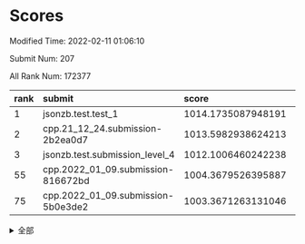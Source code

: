 # Scores

Modified Time: 2022-02-11 01:06:10

Submit Num: 207

All Rank Num: 172377

| rank |               submit               |       score        |       sigma        | pk_num |
| :--- | :--------------------------------- | :----------------- | :----------------- | :----- |
| 1    | jsonzb.test.test_1                 | 1014.1735087948191 | 0.8309449379958087 | 3332   |
| 2    | cpp.21_12_24.submission-2b2ea0d7   | 1013.5982938624213 | 0.8102537975155364 | 3332   |
| 3    | jsonzb.test.submission_level_4     | 1012.1006460242238 | 0.7612014118164165 | 3336   |
| 55   | cpp.2022_01_09.submission-816672bd | 1004.3679526395887 | 0.726393402306865  | 3330   |
| 75   | cpp.2022_01_09.submission-5b0e3de2 | 1003.3671263131046 | 0.7113586196193992 | 3331   |


<details>
<summary>全部</summary>

| rank |                 submit                 |       score        |       sigma        | pk_num |
| :--- | :------------------------------------- | :----------------- | :----------------- | :----- |
| 1    | jsonzb.test.test_1                     | 1014.1735087948191 | 0.8309449379958087 | 3332   |
| 2    | cpp.21_12_24.submission-2b2ea0d7       | 1013.5982938624213 | 0.8102537975155364 | 3332   |
| 3    | jsonzb.test.submission_level_4         | 1012.1006460242238 | 0.7612014118164165 | 3336   |
| 4    | gobigger.level_3.submission_level_3_42 | 1011.7191304056414 | 0.7631900593964625 | 3330   |
| 5    | gobigger.level_3.submission_level_3_45 | 1011.2668945935982 | 0.7603259454203338 | 3330   |
| 6    | gobigger.level_3.submission_level_3_9  | 1011.157566452793  | 0.7497651161820628 | 3332   |
| 7    | gobigger.level_3.submission_level_3_10 | 1010.9205848943212 | 0.7898390050442843 | 3334   |
| 8    | gobigger.level_3.submission_level_3_1  | 1010.887763430102  | 0.7742423516853738 | 3330   |
| 9    | gobigger.level_3.submission_level_3_28 | 1010.8186891092124 | 0.7754038967688366 | 3331   |
| 10   | gobigger.level_3.submission_level_3_41 | 1010.7141868010553 | 0.7481716334056027 | 3334   |
| 11   | gobigger.level_3.submission_level_3_36 | 1010.6752677256027 | 0.7692505942542485 | 3334   |
| 12   | gobigger.level_3.submission_level_3_23 | 1010.6416442278377 | 0.781129743447843  | 3334   |
| 13   | gobigger.level_3.submission_level_3_31 | 1010.6185569994407 | 0.7700731625537526 | 3333   |
| 14   | gobigger.level_3.submission_level_3_8  | 1010.5941890869649 | 0.7516133320451152 | 3324   |
| 15   | gobigger.level_3.submission_level_3_6  | 1010.5606872473222 | 0.7685985633802985 | 3332   |
| 16   | gobigger.level_3.submission_level_3_7  | 1010.3958701268733 | 0.7626709890288822 | 3329   |
| 17   | gobigger.level_3.submission_level_3_13 | 1010.3640752347898 | 0.7649404306109276 | 3331   |
| 18   | gobigger.level_3.submission_level_3_43 | 1010.3099962499595 | 0.768035265784428  | 3326   |
| 19   | gobigger.level_3.submission_level_3_12 | 1010.2272807284822 | 0.7597789876428732 | 3329   |
| 20   | gobigger.level_3.submission_level_3_29 | 1010.2257194052289 | 0.7775979293849282 | 3334   |
| 21   | gobigger.level_3.submission_level_3_48 | 1010.1197760548749 | 0.7731263722521264 | 3328   |
| 22   | gobigger.level_3.submission_level_3_27 | 1010.0814428811005 | 0.7624754710442998 | 3329   |
| 23   | gobigger.level_3.submission_level_3_46 | 1010.0033817951339 | 0.7689866556847287 | 3329   |
| 24   | gobigger.level_3.submission_level_3_2  | 1009.9851483702618 | 0.7311952635086559 | 3332   |
| 25   | gobigger.level_3.submission_level_3_11 | 1009.9604562353702 | 0.7715781402296689 | 3329   |
| 26   | gobigger.level_3.submission_level_3_34 | 1009.8879820325427 | 0.7584381586937307 | 3329   |
| 27   | gobigger.level_3.submission_level_3_20 | 1009.8849731360273 | 0.779224996885206  | 3335   |
| 28   | gobigger.level_3.submission_level_3_26 | 1009.8733278615105 | 0.7529470509765156 | 3335   |
| 29   | gobigger.level_3.submission_level_3_22 | 1009.7387730201342 | 0.7629656556692807 | 3330   |
| 30   | gobigger.level_3.submission_level_3_4  | 1009.736241720575  | 0.7529618109135066 | 3332   |
| 31   | gobigger.level_3.submission_level_3_25 | 1009.7270500956272 | 0.7279932035204005 | 3327   |
| 32   | gobigger.level_3.submission_level_3_21 | 1009.7046211689697 | 0.7568071439230984 | 3328   |
| 33   | gobigger.level_3.submission_level_3_39 | 1009.5845917262753 | 0.7391336765761444 | 3330   |
| 34   | gobigger.level_3.submission_level_3_24 | 1009.5726381955222 | 0.74324253130877   | 3333   |
| 35   | gobigger.level_3.submission_level_3_40 | 1009.5111213976238 | 0.7531760925486477 | 3330   |
| 36   | gobigger.level_3.submission_level_3_38 | 1009.4534545024025 | 0.759694558727979  | 3331   |
| 37   | gobigger.level_3.submission_level_3_44 | 1009.4214145985301 | 0.7434296600976488 | 3329   |
| 38   | gobigger.level_3.submission_level_3_14 | 1009.3681302774903 | 0.7391488695256853 | 3326   |
| 39   | gobigger.level_3.submission_level_3_49 | 1009.2710947222236 | 0.7454882355743354 | 3330   |
| 40   | gobigger.level_3.submission_level_3_3  | 1009.2297181934042 | 0.7667204756890634 | 3330   |
| 41   | gobigger.level_3.submission_level_3_16 | 1009.1929823290639 | 0.7387553617720009 | 3331   |
| 42   | gobigger.level_3.submission_level_3_47 | 1009.1438109609649 | 0.7677317889947379 | 3332   |
| 43   | gobigger.level_3.submission_level_3_19 | 1009.1183054308324 | 0.7569789000371732 | 3333   |
| 44   | gobigger.level_3.submission_level_3_33 | 1009.0263401573045 | 0.7464004317422884 | 3328   |
| 45   | gobigger.level_3.submission_level_3_32 | 1008.9373139009305 | 0.7517151288950016 | 3328   |
| 46   | gobigger.level_3.submission_level_3_0  | 1008.888067415082  | 0.7644020156368304 | 3325   |
| 47   | gobigger.level_3.submission_level_3_15 | 1008.8537665852774 | 0.7502840870497051 | 3331   |
| 48   | gobigger.level_3.submission_level_3_18 | 1008.8200387170693 | 0.762661065176155  | 3332   |
| 49   | gobigger.level_3.submission_level_3_30 | 1008.8100756739476 | 0.7411446017914406 | 3328   |
| 50   | gobigger.level_3.submission_level_3_5  | 1008.7896937165896 | 0.730473946805715  | 3330   |
| 51   | gobigger.level_3.submission_level_3_37 | 1008.6755215155874 | 0.7562421301494074 | 3330   |
| 52   | gobigger.level_3.submission_level_3_17 | 1008.6312201313781 | 0.7554843299728383 | 3334   |
| 53   | gobigger.level_3.submission_level_3_35 | 1008.5118706551759 | 0.744940968428849  | 3324   |
| 54   | gobigger.level_1.submission_level_1_15 | 1004.6507472226909 | 0.713779925961025  | 3331   |
| 55   | cpp.2022_01_09.submission-816672bd     | 1004.3679526395887 | 0.726393402306865  | 3330   |
| 56   | gobigger.level_1.submission_level_1_17 | 1004.2146460753665 | 0.7165159771069046 | 3329   |
| 57   | gobigger.level_1.submission_level_1_20 | 1004.1953677161729 | 0.7111203975436773 | 3335   |
| 58   | gobigger.level_1.submission_level_1_10 | 1004.1775939773476 | 0.7344281910117584 | 3332   |
| 59   | gobigger.level_1.submission_level_1_0  | 1004.1365810368287 | 0.7275723739652257 | 3330   |
| 60   | gobigger.level_1.submission_level_1_40 | 1004.0893684306792 | 0.7068766634774682 | 3331   |
| 61   | gobigger.level_1.submission_level_1_6  | 1004.0469810177258 | 0.7198273932379748 | 3329   |
| 62   | gobigger.level_1.submission_level_1_29 | 1004.0303312949786 | 0.7172181207564827 | 3328   |
| 63   | gobigger.level_1.submission_level_1_33 | 1004.0049423756718 | 0.7187075310741705 | 3335   |
| 64   | gobigger.level_1.submission_level_1_34 | 1003.9762501235579 | 0.7303333699738805 | 3327   |
| 65   | gobigger.level_1.submission_level_1_45 | 1003.9312659840361 | 0.7161969325817272 | 3331   |
| 66   | gobigger.level_1.submission_level_1_31 | 1003.8528925185708 | 0.722761365728948  | 3331   |
| 67   | gobigger.level_1.submission_level_1_1  | 1003.7831175389224 | 0.7111715763714553 | 3334   |
| 68   | gobigger.level_1.submission_level_1_9  | 1003.7567875876072 | 0.7199007651691502 | 3330   |
| 69   | gobigger.level_1.submission_level_1_47 | 1003.7331943606722 | 0.7013565049349613 | 3329   |
| 70   | gobigger.level_1.submission_level_1_39 | 1003.7204242521493 | 0.7171844702146994 | 3330   |
| 71   | gobigger.level_1.submission_level_1_27 | 1003.6494901919373 | 0.72173705787806   | 3333   |
| 72   | gobigger.level_1.submission_level_1_30 | 1003.4954050198437 | 0.717276964189449  | 3328   |
| 73   | gobigger.level_1.submission_level_1_4  | 1003.4945206488268 | 0.7288085101141617 | 3328   |
| 74   | gobigger.level_1.submission_level_1_37 | 1003.437023593235  | 0.7205705501703953 | 3327   |
| 75   | cpp.2022_01_09.submission-5b0e3de2     | 1003.3671263131046 | 0.7113586196193992 | 3331   |
| 76   | gobigger.level_1.submission_level_1_19 | 1003.3455599130847 | 0.7106631994287131 | 3328   |
| 77   | gobigger.level_1.submission_level_1_11 | 1003.3223922225675 | 0.7113388617860629 | 3330   |
| 78   | gobigger.level_1.submission_level_1_21 | 1003.3103615830188 | 0.7259502098248596 | 3333   |
| 79   | gobigger.level_1.submission_level_1_14 | 1003.3071048012844 | 0.7057589781423339 | 3332   |
| 80   | gobigger.level_1.submission_level_1_28 | 1003.2881573931403 | 0.7230441378780885 | 3328   |
| 81   | gobigger.level_1.submission_level_1_16 | 1003.2447279173488 | 0.7216591825092314 | 3331   |
| 82   | gobigger.level_1.submission_level_1_5  | 1003.2068541066727 | 0.714329782810618  | 3331   |
| 83   | gobigger.level_1.submission_level_1_32 | 1003.2058181529094 | 0.7160097547709512 | 3332   |
| 84   | gobigger.level_1.submission_level_1_44 | 1003.137845159288  | 0.7106298269127187 | 3332   |
| 85   | gobigger.level_1.submission_level_1_22 | 1003.1014382504695 | 0.7279929424072168 | 3329   |
| 86   | gobigger.level_1.submission_level_1_41 | 1003.0026827526895 | 0.7055903420058861 | 3327   |
| 87   | gobigger.level_1.submission_level_1_23 | 1002.9997624792999 | 0.7111322544703548 | 3330   |
| 88   | gobigger.level_1.submission_level_1_3  | 1002.9796190551058 | 0.7134470477468094 | 3329   |
| 89   | gobigger.level_1.submission_level_1_48 | 1002.9587299295223 | 0.7055911993821345 | 3335   |
| 90   | gobigger.level_1.submission_level_1_49 | 1002.9474952313526 | 0.7186560306162584 | 3332   |
| 91   | gobigger.level_1.submission_level_1_46 | 1002.9352864055031 | 0.7030614566346235 | 3329   |
| 92   | gobigger.level_1.submission_level_1_35 | 1002.8733947847852 | 0.7185206126595814 | 3329   |
| 93   | gobigger.level_1.submission_level_1_7  | 1002.780227855568  | 0.7075348556128098 | 3329   |
| 94   | gobigger.level_1.submission_level_1_24 | 1002.7220014673768 | 0.7111346945366469 | 3334   |
| 95   | gobigger.level_1.submission_level_1_43 | 1002.7045970228072 | 0.7172685478891621 | 3331   |
| 96   | gobigger.level_1.submission_level_1_26 | 1002.6894127044933 | 0.7116809176278569 | 3332   |
| 97   | gobigger.level_1.submission_level_1_12 | 1002.6888150393694 | 0.7137301632650004 | 3329   |
| 98   | gobigger.level_1.submission_level_1_2  | 1002.6441711712157 | 0.7131450134094247 | 3328   |
| 99   | gobigger.level_1.submission_level_1_13 | 1002.6244589497701 | 0.7170988212413183 | 3330   |
| 100  | gobigger.level_1.submission_level_1_36 | 1002.6164124720796 | 0.7132315127993396 | 3327   |
| 101  | gobigger.level_1.submission_level_1_8  | 1002.4944742714764 | 0.7274410980404866 | 3335   |
| 102  | gobigger.level_1.submission_level_1_25 | 1002.4499261184786 | 0.7163367667067488 | 3331   |
| 103  | gobigger.level_1.submission_level_1_38 | 1002.3301672654407 | 0.7119392407842704 | 3339   |
| 104  | gobigger.level_1.submission_level_1_18 | 1002.1774391833258 | 0.7168387034475436 | 3332   |
| 105  | gobigger.level_1.submission_level_1_42 | 1002.1515594802565 | 0.7160698051394471 | 3333   |
| 106  | gobigger.random.submission_random_42   | 997.9098520709715  | 0.7046715623107522 | 3335   |
| 107  | gobigger.random.submission_random_36   | 997.3166027403039  | 0.7128421051283327 | 3330   |
| 108  | gobigger.random.submission_random_7    | 997.2923131357225  | 0.7007730632584622 | 3331   |
| 109  | gobigger.random.submission_random_0    | 997.0932644800529  | 0.699134072721038  | 3332   |
| 110  | gobigger.random.submission_random_24   | 996.960397865856   | 0.7129624681655482 | 3331   |
| 111  | gobigger.random.submission_random_48   | 996.8768615812685  | 0.7090658957329136 | 3329   |
| 112  | gobigger.random.submission_random_23   | 996.7599627419477  | 0.692659168317846  | 3333   |
| 113  | gobigger.random.submission_random_21   | 996.6689727380323  | 0.7039274948836917 | 3334   |
| 114  | gobigger.random.submission_random_31   | 996.5109572892972  | 0.7024525847890055 | 3331   |
| 115  | gobigger.random.submission_random_40   | 996.4936441018282  | 0.6960034803688282 | 3330   |
| 116  | gobigger.random.submission_random_16   | 996.4769446172729  | 0.7100208806372416 | 3334   |
| 117  | gobigger.random.submission_random_14   | 996.4068346075773  | 0.7118245069064654 | 3329   |
| 118  | gobigger.random.submission_random_34   | 996.3598741352631  | 0.7101594470837037 | 3333   |
| 119  | gobigger.random.submission_random_39   | 996.2445947131392  | 0.6969556039316851 | 3333   |
| 120  | gobigger.random.submission_random_46   | 996.2225370232037  | 0.7124442770621615 | 3330   |
| 121  | gobigger.random.submission_random_29   | 996.2078193056758  | 0.7080145043091054 | 3329   |
| 122  | gobigger.random.submission_random_6    | 996.2002201138797  | 0.7128131088797016 | 3330   |
| 123  | gobigger.random.submission_random_28   | 996.1413819447308  | 0.7038435369131619 | 3332   |
| 124  | gobigger.random.submission_random_22   | 996.080977871093   | 0.7068605077756094 | 3337   |
| 125  | gobigger.random.submission_random_33   | 996.0132494444059  | 0.7077823389372652 | 3332   |
| 126  | gobigger.random.submission_random_11   | 995.9280768220243  | 0.7201741231528392 | 3329   |
| 127  | gobigger.random.submission_random_8    | 995.9238046703057  | 0.7142284666638272 | 3331   |
| 128  | gobigger.random.submission_random_17   | 995.9132998459777  | 0.7148850708429503 | 3332   |
| 129  | gobigger.random.submission_random_2    | 995.8148000473935  | 0.7096388403162155 | 3329   |
| 130  | gobigger.random.submission_random_13   | 995.8064480903158  | 0.6979174260904079 | 3334   |
| 131  | gobigger.random.submission_random_27   | 995.7871283623319  | 0.715018085187887  | 3331   |
| 132  | gobigger.random.submission_random_25   | 995.7546076673076  | 0.6982889568627144 | 3332   |
| 133  | gobigger.random.submission_random_19   | 995.7355388016093  | 0.7142152404710773 | 3333   |
| 134  | gobigger.random.submission_random_4    | 995.7245442251572  | 0.7088441570130518 | 3330   |
| 135  | gobigger.random.submission_random_47   | 995.6920176437492  | 0.7103299214175316 | 3329   |
| 136  | gobigger.random.submission_random_30   | 995.6797932127104  | 0.7154014824546544 | 3328   |
| 137  | gobigger.random.submission_random_18   | 995.6602573057447  | 0.7174402877154807 | 3328   |
| 138  | gobigger.random.submission_random_43   | 995.6049056295976  | 0.7055752630315072 | 3329   |
| 139  | gobigger.random.submission_random_26   | 995.592995641449   | 0.7114356299529347 | 3330   |
| 140  | gobigger.random.submission_random_20   | 995.5792930754612  | 0.7159562653718634 | 3328   |
| 141  | gobigger.random.submission_random_32   | 995.5776844569134  | 0.7193458280483448 | 3332   |
| 142  | gobigger.random.submission_random_15   | 995.576621672721   | 0.7148140205464137 | 3332   |
| 143  | gobigger.random.submission_random_49   | 995.5399758507534  | 0.7190742643453817 | 3332   |
| 144  | gobigger.random.submission_random_45   | 995.4997123757178  | 0.7203794787551013 | 3331   |
| 145  | gobigger.random.submission_random_12   | 995.4791325732398  | 0.7222228199686905 | 3327   |
| 146  | gobigger.random.submission_random_38   | 995.3274529958213  | 0.7183056761494676 | 3333   |
| 147  | gobigger.random.submission_random_10   | 995.1925144312346  | 0.7132522316119804 | 3333   |
| 148  | gobigger.random.submission_random_44   | 995.0872435764762  | 0.7006663447207411 | 3330   |
| 149  | gobigger.random.submission_random_5    | 995.0707866587262  | 0.6972899537647502 | 3326   |
| 150  | gobigger.random.submission_random_37   | 995.0173840606924  | 0.7037300542393754 | 3332   |
| 151  | gobigger.random.submission_random_35   | 995.0113672495195  | 0.7216152936815484 | 3330   |
| 152  | gobigger.random.submission_random_3    | 994.8261611785207  | 0.7110044587407579 | 3332   |
| 153  | gobigger.random.submission_random_9    | 994.7846695763933  | 0.7196819956906891 | 3336   |
| 154  | gobigger.random.submission_random_1    | 994.7816748475346  | 0.7303417184340282 | 3329   |
| 155  | gobigger.random.submission_random_41   | 994.3991798013683  | 0.7178392210586793 | 3331   |
| 156  | gobigger.level_2.submission_level_2_2  | 994.2425002175968  | 0.7251029824986442 | 3332   |
| 157  | gobigger.level_2.submission_level_2_29 | 993.3425905410054  | 0.7341980690657998 | 3335   |
| 158  | gobigger.level_2.submission_level_2_31 | 993.2700150832978  | 0.7227404501729153 | 3334   |
| 159  | gobigger.level_2.submission_level_2_0  | 993.2423505437818  | 0.744389968571216  | 3335   |
| 160  | gobigger.level_2.submission_level_2_15 | 993.2145629606437  | 0.752491408387334  | 3332   |
| 161  | gobigger.level_2.submission_level_2_12 | 993.2128378670029  | 0.7390384724631892 | 3329   |
| 162  | gobigger.level_2.submission_level_2_7  | 993.2047928193402  | 0.7309671763800045 | 3336   |
| 163  | gobigger.level_2.submission_level_2_39 | 993.0908390220085  | 0.7331826084029051 | 3329   |
| 164  | gobigger.level_2.submission_level_2_10 | 992.8274865032769  | 0.7538963669716625 | 3331   |
| 165  | gobigger.level_2.submission_level_2_47 | 992.7773582727594  | 0.7270684809645495 | 3335   |
| 166  | gobigger.level_2.submission_level_2_37 | 992.7710829710849  | 0.7425919560288915 | 3332   |
| 167  | gobigger.level_2.submission_level_2_23 | 992.6749794011826  | 0.7202641987348165 | 3337   |
| 168  | gobigger.level_2.submission_level_2_6  | 992.6531033130689  | 0.7384199021906745 | 3332   |
| 169  | gobigger.level_2.submission_level_2_45 | 992.6164431382097  | 0.748964077199054  | 3330   |
| 170  | gobigger.level_2.submission_level_2_8  | 992.4422356644076  | 0.7436642822749114 | 3327   |
| 171  | gobigger.level_2.submission_level_2_26 | 992.4124510765887  | 0.7460231612083621 | 3324   |
| 172  | gobigger.level_2.submission_level_2_35 | 992.3952438952077  | 0.7334909944633717 | 3335   |
| 173  | gobigger.level_2.submission_level_2_13 | 992.3706974404927  | 0.7397900791997903 | 3330   |
| 174  | gobigger.level_2.submission_level_2_21 | 992.3305593816428  | 0.7497367844389361 | 3332   |
| 175  | gobigger.level_2.submission_level_2_3  | 992.3131196092148  | 0.7384240141796975 | 3338   |
| 176  | gobigger.level_2.submission_level_2_14 | 992.3119741757881  | 0.7511153959982159 | 3330   |
| 177  | gobigger.level_2.submission_level_2_43 | 992.2713539370033  | 0.7247031636438839 | 3334   |
| 178  | gobigger.level_2.submission_level_2_18 | 992.2198515335164  | 0.7381504542025531 | 3331   |
| 179  | gobigger.level_2.submission_level_2_24 | 992.1544946523552  | 0.7337980742894001 | 3331   |
| 180  | gobigger.level_2.submission_level_2_44 | 992.1466403096151  | 0.7484491459143272 | 3335   |
| 181  | gobigger.level_2.submission_level_2_42 | 992.0940411799721  | 0.7483532903988578 | 3329   |
| 182  | gobigger.level_2.submission_level_2_22 | 992.0556053251204  | 0.76187363269667   | 3334   |
| 183  | gobigger.level_2.submission_level_2_27 | 992.0115327839214  | 0.737141091119484  | 3329   |
| 184  | gobigger.level_2.submission_level_2_38 | 991.9553718572041  | 0.7403415294426935 | 3336   |
| 185  | gobigger.level_2.submission_level_2_30 | 991.943960582829   | 0.7332759122150919 | 3330   |
| 186  | gobigger.level_2.submission_level_2_49 | 991.8861156138177  | 0.7410163991549575 | 3327   |
| 187  | gobigger.level_2.submission_level_2_5  | 991.7973449787368  | 0.7511141756970124 | 3328   |
| 188  | gobigger.level_2.submission_level_2_11 | 991.7877516278242  | 0.7452220251591137 | 3334   |
| 189  | gobigger.level_2.submission_level_2_34 | 991.7704853861679  | 0.7613432731911607 | 3334   |
| 190  | gobigger.level_2.submission_level_2_32 | 991.757398862309   | 0.752336102156395  | 3332   |
| 191  | gobigger.level_2.submission_level_2_28 | 991.7561630369668  | 0.7275783071835168 | 3333   |
| 192  | gobigger.level_2.submission_level_2_46 | 991.684352789955   | 0.7514202569497311 | 3330   |
| 193  | gobigger.level_2.submission_level_2_19 | 991.5364632747118  | 0.7595061258245145 | 3334   |
| 194  | gobigger.level_2.submission_level_2_9  | 991.4645294998569  | 0.7429615317600062 | 3329   |
| 195  | gobigger.level_2.submission_level_2_41 | 991.4517513146493  | 0.7486814612814117 | 3337   |
| 196  | gobigger.level_2.submission_level_2_25 | 991.3791324435963  | 0.7537844560194258 | 3331   |
| 197  | gobigger.level_2.submission_level_2_33 | 991.2674940329056  | 0.7511311552664168 | 3332   |
| 198  | gobigger.level_2.submission_level_2_20 | 991.2510749187967  | 0.7491966850736724 | 3330   |
| 199  | gobigger.level_2.submission_level_2_40 | 991.2293849500105  | 0.7559927068848645 | 3335   |
| 200  | gobigger.level_2.submission_level_2_4  | 991.2031166818607  | 0.7602442796392793 | 3331   |
| 201  | gobigger.level_2.submission_level_2_17 | 991.1503604051762  | 0.7418043029420676 | 3333   |
| 202  | gobigger.level_2.submission_level_2_1  | 991.1394336748759  | 0.7461671791745306 | 3330   |
| 203  | gobigger.level_2.submission_level_2_48 | 991.102606021785   | 0.7531655435512575 | 3327   |
| 204  | gobigger.level_2.submission_level_2_36 | 990.7078347710565  | 0.7709682671540898 | 3324   |
| 205  | gobigger.level_2.submission_level_2_16 | 990.3864776083578  | 0.77149413135001   | 3327   |
| 206  | gobigger.none.submission_none_0        | 978.7648112999024  | 1.2104788409915312 | 3333   |
| 207  | gobigger.none.submission_none_1        | 978.5936365601773  | 1.2063386168502643 | 3331   |

</details>